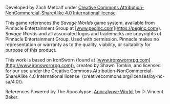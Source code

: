 Developed by Zach Metcalf under [Creative Commons Attribution-NonCommercial-ShareAlike 4.0 International license](http://creativecommons.org/licenses/by-nc-sa/4.0/) 

This game references the _Savage Worlds_ game system, available from Pinnacle Entertainment Group at [www.peginc.com](https://peginc.com/). _Savage Worlds_ and all associated logos and trademarks are copyrights of Pinnacle Entertainment Group. Used with permission. Pinnacle makes no representation or warranty as to the quality, viability, or suitability for purpose of this product.

This work is based on IronSworn (found at [www.ironswornrpg.com](http://www.ironswornrpg.com)), created by Shawn Tomkin, and licensed for our use under the Creative Commons Attribution-NonCommercial-ShareAlike 4.0 International license  (creativecommons.org/licenses/by-nc-sa/4.0/).

References Powered by The Apocalypse: [Apocalypse World](http://apocalypse-world.com/), by D. Vincent Baker. 
